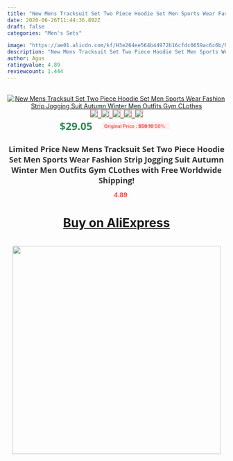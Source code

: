 ```yaml
---
title: "New Mens Tracksuit Set Two Piece Hoodie Set Men Sports Wear Fashion Strip Jogging Suit Autumn Winter Men Outfits Gym CLothes"
date: 2020-06-26T11:44:36.892Z
draft: false
categories: "Men's Sets"

image: "https://ae01.alicdn.com/kf/H3e264ee564b44972b16cfdc0659ac6c6b/New-Mens-Tracksuit-Set-Two-Piece-Hoodie-Set-Men-Sports-Wear-Fashion-Strip-Jogging-Suit-Autumn.jpg"
description: "New Mens Tracksuit Set Two Piece Hoodie Set Men Sports Wear Fashion Strip Jogging Suit Autumn Winter Men Outfits Gym CLothes"
author: Agus
ratingvalue: 4.89
reviewcount: 1.444
---
```

<br>
<div style="text-align: center;">
<a href="https://s.click.aliexpress.com/e/_ANxcK1" target="_blank" rel="nofollow noopener noreferrer"><img alt="New Mens Tracksuit Set Two Piece Hoodie Set Men Sports Wear Fashion Strip Jogging Suit Autumn Winter Men Outfits Gym CLothes" class="magnifier-image" src="https://ae01.alicdn.com/kf/H3e264ee564b44972b16cfdc0659ac6c6b/New-Mens-Tracksuit-Set-Two-Piece-Hoodie-Set-Men-Sports-Wear-Fashion-Strip-Jogging-Suit-Autumn.jpg_640x640.jpg">
<br>
<img style="border:1px solid salmon" src="https://ae01.alicdn.com/kf/H3e264ee564b44972b16cfdc0659ac6c6b/New-Mens-Tracksuit-Set-Two-Piece-Hoodie-Set-Men-Sports-Wear-Fashion-Strip-Jogging-Suit-Autumn.jpg_120x120.jpg">&nbsp;&nbsp;<img style="border:1px solid salmon" src="https://ae01.alicdn.com/kf/Hcce2ec350f5d45d58dc6cade54719af3c/New-Mens-Tracksuit-Set-Two-Piece-Hoodie-Set-Men-Sports-Wear-Fashion-Strip-Jogging-Suit-Autumn.jpg_120x120.jpg">&nbsp;&nbsp;<img style="border:1px solid salmon" src="https://ae01.alicdn.com/kf/H622f2abaefed4c07982b4c9c61833252G/New-Mens-Tracksuit-Set-Two-Piece-Hoodie-Set-Men-Sports-Wear-Fashion-Strip-Jogging-Suit-Autumn.jpg_120x120.jpg">&nbsp;&nbsp;<img style="border:1px solid salmon" src="https://ae01.alicdn.com/kf/Hfb0f379e7d7e443caa9ca00dbef902f6J/New-Mens-Tracksuit-Set-Two-Piece-Hoodie-Set-Men-Sports-Wear-Fashion-Strip-Jogging-Suit-Autumn.jpg_120x120.jpg">&nbsp;&nbsp;<img style="border:1px solid salmon" src="https://ae01.alicdn.com/kf/H17c5a7586b5a425180005d3e6c6e3cc0v/New-Mens-Tracksuit-Set-Two-Piece-Hoodie-Set-Men-Sports-Wear-Fashion-Strip-Jogging-Suit-Autumn.jpg_120x120.jpg"></a></div><br0>
<div style="text-align: center;"><span style="background-color: white; border: 0px; box-sizing: border-box; color: seagreen; display: inline-block; font-family: &quot;open sans&quot; , &quot;arial&quot; , &quot;helvetica&quot; , sans-serif , &quot;heiti&quot;; font-size: 24px; font-stretch: inherit; font-weight: 700; line-height: inherit; margin: 0px 10px 0px 0px; padding: 0px; vertical-align: middle;">$29.05 </span>
<span style="background: rgb(255 , 241 , 241); border-radius: 3px; border: 0px; box-sizing: border-box; color: #ff4747; display: inline-block; font-family: inherit; font-size: 12px; font-stretch: inherit; font-style: inherit; font-variant: inherit; font-weight: 600; line-height: inherit; margin: 0px; padding: 2px 5px; transform: scale(0.9); vertical-align: middle;">Original Price : <b style="text-decoration: line-through;">$58.10 </b> 50%&nbsp;&nbsp;</span></div>
<h1 style="color: #333333; display: inline-block; font-family: &quot;open sans&quot; , &quot;arial&quot; , &quot;helvetica&quot; , sans-serif , &quot;heiti&quot;; font-size: 18px; font-stretch: inherit; font-weight: 700; text-align: center;">Limited Price New Mens Tracksuit Set Two Piece Hoodie Set Men Sports Wear Fashion Strip Jogging Suit Autumn Winter Men Outfits Gym CLothes with Free Worldwide Shipping!</h1>
<div style="color: #ff4747; text-align: center;">
<img src="https://4.bp.blogspot.com/-M0ZcTcb-5uY/XleCXlxnR4I/AAAAAAAAAEc/OrjgMkXV1oMQFaCRZj5HQwOCBcu3w1FegCPcBGAYYCw/s1600/star.png" style="height: 15px;">&nbsp;<b>4.89</b></div>
<div class="button_cont" align="center"><a class="buynow_a" href="https://s.click.aliexpress.com/e/_ANxcK1" target="_blank" rel="nofollow noopener noreferrer"><H1>Buy on AliExpress</H1></a></div><br>
<div class="separator" style="clear: both; text-align: center;">
<img src="https://lh3.googleusercontent.com/-pTy5HemUv9M/XlePHvY0dAI/AAAAAAAAAE4/0nX5iRUoIWY8eMW9Dpxeirr157OZliDIgCLcBGAsYHQ/s1600/badge.gif" width="480">
</div>
